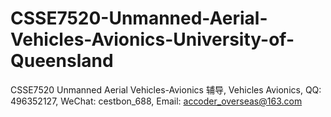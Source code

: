 # CSSE7520-Unmanned-Aerial-Vehicles-Avionics-University-of-Queensland
CSSE7520 Unmanned Aerial Vehicles-Avionics 辅导, Vehicles Avionics, QQ: 496352127, WeChat: cestbon_688, Email: accoder_overseas@163.com
